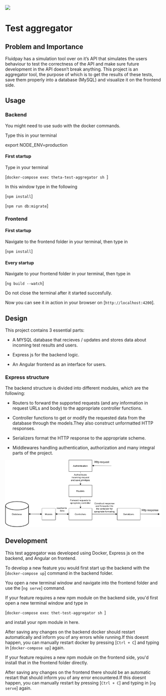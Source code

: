 ![](docs/logo.svg)
# Test aggregator

## Problem and Importance


Fluidpay has a simulation tool over on it’s API that simulates the users behaviour to test the correctness of the API and make sure future development in the API doesn’t break anything. This project is an aggregator tool, the purpose of which is to get the results of these tests, save them properly into a database (MySQL) and visualize it on the frontend side.

## Usage

### Backend

You might need to use sudo with the docker commands.

Type this in your terminal

export NODE_ENV=production

#### First startup

Type in your terminal

[`docker-compose exec theta-test-aggregator sh `]

In this window type in the following

[`npm install`]

[`npm run db:migrate`]

### Frontend

#### First startup

Navigate to the frontend folder in your terminal, then type in

[`npm install`]

#### Every startup

Navigate to your frontend folder in your terminal, then type in

[`ng build --watch`]

Do not close the terminal after it started succesfully.

Now you can see it in action in your browser on [`http://localhost:4200`].

## Design

This project contains 3 essential parts:

- A MYSQL database that recieves / updates and stores data about incoming test results and users.

- Express js for the backend logic.

- An Angular frontend as an interface for users.

### Express structure

The backend structure is divided into different modules, which are the following:

- Routers to forward the supported requests (and any information in request URLs and body) to the appropriate controller functions.

- Controller functions to get or modify the requested data from the database through the models.They also construct unformatted HTTP responses.

- Serializers format the HTTP response to the appropriate scheme.

- Middlewares handling authentication, authorization and many integral parts of the project.

![Backend](media/backend.png)

## Development

This test aggregator was developed using Docker, Express js on the backend, and Angular on frontend.

To develop a new feature you would first start up the backend with the [`docker-compose up`] command in the backend folder.

You open a new terminal window and navigate into the frontend folder and use the [`ng serve`] command.

If your feature requires a new npm module on the backend side, you'd first open a new terminal window and type in

[`docker-compose exec thet-test-aggregator sh `]

and install your npm module in here.

After saving any changes on the backend docker should restart automatically and inform you of any errors while running.If this doesnt happen, you can manually restart docker by pressing [`Ctrl + C`] and typing in [`docker-compose up`] again.

If your feature requires a new npm module on the frontend side, you'd install that in the frontend folder directly.

After saving any changes on the frontend there should be an automatic restart that should inform you of any error encountered.If this doesnt happen, you can manually restart by pressing [`Ctrl + C`] and typing in [`ng serve`] again.
